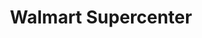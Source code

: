 ---
title: "Walmart Supercenter"
url: /canton/walmart-supercenter-michigan-avenue/
shop: Supermarkt
---